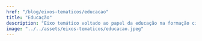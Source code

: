 ```yaml
---
href: "/blog/eixos-tematicos/educacao"
title: "Educação"
description: "Eixo temático voltado ao papel da educação na formação cidadã, nos desafios do ensino e nas transformações do aprendizado contemporâneo."
image: "../../assets/eixos-tematicos/educacao.jpeg"
---
```

